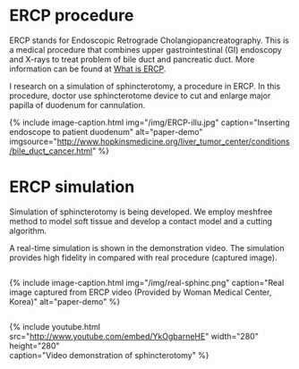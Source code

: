 
# ERCP procedure

ERCP stands for Endoscopic Retrograde Cholangiopancreatography. This is a medical procedure that combines upper gastrointestinal (GI) endoscopy and X-rays to treat problem of bile duct and pancreatic duct. More information can be found at [What is ERCP][ERCP].

I research on a simulation of sphincterotomy, a procedure in ERCP. In this procedure, doctor use sphincterotome device to cut and enlarge major papilla of duodenum for cannulation.

{% include image-caption.html img="/img/ERCP-illu.jpg" caption="Inserting endoscope to patient duodenum" alt="paper-demo" imgsource="http://www.hopkinsmedicine.org/liver_tumor_center/conditions/bile_duct_cancer.html" %}

# ERCP simulation

Simulation of sphincterotomy is being developed. We employ meshfree method to model soft tissue and develop a contact model and a cutting algorithm.

A real-time simulation is shown in the demonstration video. The simulation provides high fidelity in compared with real procedure (captured image).

<div class="row">
<div class="large-6 medium-6 columns" markdown="1">

{% include image-caption.html img="/img/real-sphinc.png" caption="Real image captured from ERCP video (Provided by Woman Medical Center, Korea)" alt="paper-demo" %}

</div><div class="large-6 medium-6 columns" markdown="1">

{% include youtube.html src="http://www.youtube.com/embed/YkOgbarneHE"  width="280" height="280"  
caption="Video demonstration of sphincterotomy" %}

</div>
</div>

[ERCP]:http://www.niddk.nih.gov/health-information/health-topics/diagnostic-tests/ercp/Pages/diagnostic-test.aspx
